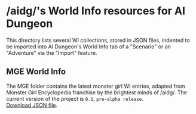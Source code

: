# /aidg/'s World Info resources for AI Dungeon

This directory lists several WI collections, stored in JSON files, indented to be imported into AI Dungeon's World Info tab of a "Scenario" or an "Adventure" via the "Import" feature.

## MGE World Info

The MGE folder contains the latest monster girl WI entries, adapted from Monster Girl Encyclopedia franchise by the brightest minds of /aidg/.
The current version of the project is `0.1`, `pre-alpha release`.<br/>
<a href="MGE/MGE-WI-v.0.1.json" download>Download JSON file</a>.<br/>
